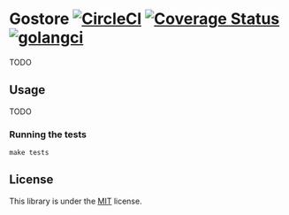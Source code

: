 Gostore [![CircleCI](https://circleci.com/gh/K-Phoen/gostore.svg?style=svg&circle-token=3a5cf60e1746576891d969643fdebccde851cf7e)](https://circleci.com/gh/K-Phoen/gostore) [![Coverage Status](https://coveralls.io/repos/github/K-Phoen/gostore/badge.svg?branch=master)](https://coveralls.io/github/K-Phoen/gostore?branch=master) [![golangci](https://golangci.com/badges/github.com/K-Phoen/gostore.svg)](https://golangci.com/r/github.com/K-Phoen/gostore)
=======

TODO

## Usage

TODO

### Running the tests

```
make tests
```

## License

This library is under the [MIT](LICENSE) license.
